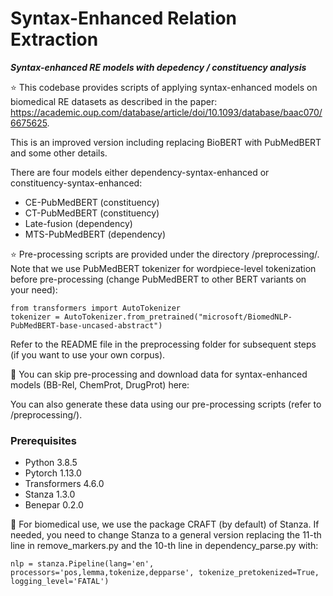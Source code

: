 # Syntax-Enhanced Relation Extraction

***Syntax-enhanced RE models with depedency / constituency analysis***

:star: This codebase provides scripts of applying syntax-enhanced models on biomedical RE datasets as described in the paper:
https://academic.oup.com/database/article/doi/10.1093/database/baac070/6675625. 

This is an improved version including replacing BioBERT with PubMedBERT and some other details.

There are four models either dependency-syntax-enhanced or constituency-syntax-enhanced:
- CE-PubMedBERT (constituency)
- CT-PubMedBERT (constituency)
- Late-fusion (dependency)
- MTS-PubMedBERT (dependency)

:star: Pre-processing scripts are provided under the directory /preprocessing/. Note that we use PubMedBERT tokenizer for wordpiece-level tokenization before pre-processing (change PubMedBERT to other BERT variants on your need):
```
from transformers import AutoTokenizer
tokenizer = AutoTokenizer.from_pretrained("microsoft/BiomedNLP-PubMedBERT-base-uncased-abstract")
```
Refer to the README file in the preprocessing folder for subsequent steps (if you want to use your own corpus).

🔨 You can skip pre-processing and download data for syntax-enhanced models (BB-Rel, ChemProt, DrugProt) here:

You can also generate these data using our pre-processing scripts (refer to /preprocessing/).

### Prerequisites

- Python 3.8.5
- Pytorch 1.13.0
- Transformers 4.6.0
- Stanza 1.3.0 
- Benepar 0.2.0

🔨 For biomedical use, we use the package CRAFT (by default) of Stanza. If needed, you need to change Stanza to a general version replacing the 11-th line in remove_markers.py and the 10-th line in dependency_parse.py with:
```
nlp = stanza.Pipeline(lang='en', processors='pos,lemma,tokenize,depparse', tokenize_pretokenized=True, logging_level='FATAL')
```

